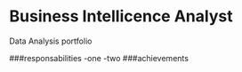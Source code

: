 # Business Intellicence Analyst
Data Analysis portfolio

###responsabilities
-one
-two
###achievements
